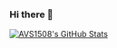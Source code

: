 ### Hi there 👋

[![AVS1508's GitHub Stats](https://github-readme-stats.vercel.app/api?username=clatko&show_icons=true)](https://github.com/AVS1508)

<!--
**clatko/clatko** is a ✨ _special_ ✨ repository because its `README.md` (this file) appears on your GitHub profile.

Here are some ideas to get you started:

- 🔭 I’m currently working on ...
- 🌱 I’m currently learning ...
- 👯 I’m looking to collaborate on ...
- 🤔 I’m looking for help with ...
- 💬 Ask me about ...
- 📫 How to reach me: ...
- 😄 Pronouns: ...
- ⚡ Fun fact: ...
-->
